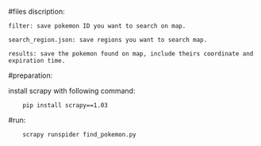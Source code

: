 #files discription:

    filter: save pokemon ID you want to search on map.
  
    search_region.json: save regions you want to search map.
  
    results: save the pokemon found on map, include theirs coordinate and expiration time.
  
  
#preparation:

  install scrapy with following command:
  
        pip install scrapy==1.03
        
#run:

        scrapy runspider find_pokemon.py
